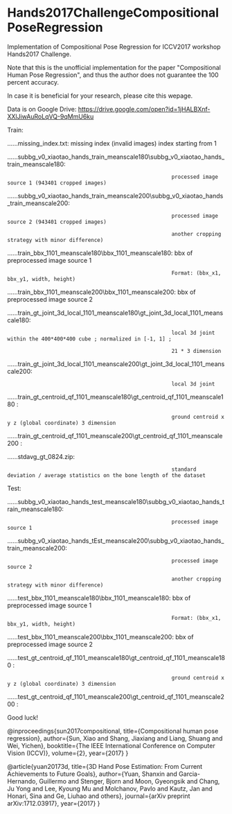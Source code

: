 # Hands2017ChallengeCompositionalPoseRegression
Implementation of Compositional Pose Regression for ICCV2017 workshop Hands2017 Challenge.

Note that this is the unofficial implementation for the paper "Compositional Human Pose Regression", and thus the author does not guarantee the 100 percent accuracy.

In case it is beneficial for your research, please cite this wepage.

Data is on Google Drive: https://drive.google.com/open?id=1jHALBXnf-XXlJiwAuRoLqVQ-9qMmU6ku 

Train:

......missing_index.txt: missing index (invalid images) index starting from 1

......subbg_v0_xiaotao_hands_train_meanscale180\subbg_v0_xiaotao_hands_train_meanscale180:

                                                         processed image source 1 (943401 cropped images)
                                                         
......subbg_v0_xiaotao_hands_train_meanscale200\subbg_v0_xiaotao_hands_train_meanscale200:

                                                         processed image source 2 (943401 cropped images)
                                                         
                                                         another cropping strategy with minor difference)
                                                         
......train_bbx_1101_meanscale180\bbx_1101_meanscale180: bbx of preprocessed image source 1 

                                                         Format: (bbx_x1, bbx_y1, width, height)
                                                         
......train_bbx_1101_meanscale200\bbx_1101_meanscale200: bbx of preprocessed image source 2 

......train_gt_joint_3d_local_1101_meanscale180\gt_joint_3d_local_1101_meanscale180:

                                                         local 3d joint within the 400*400*400 cube ; normalized in [-1, 1] ;
                                                         
                                                         21 * 3 dimension
                                                         
......train_gt_joint_3d_local_1101_meanscale200\gt_joint_3d_local_1101_meanscale200:
                                                         
                                                         local 3d joint 
                                                         
......train_gt_centroid_qf_1101_meanscale180\gt_centroid_qf_1101_meanscale180 :

                                                         ground centroid x y z (global coordinate) 3 dimension
                                                         
......train_gt_centroid_qf_1101_meanscale200\gt_centroid_qf_1101_meanscale200 :                                                         

......stdavg_gt_0824.zip:                                

                                                         standard deviation / average statistics on the bone length of the dataset


Test:

......subbg_v0_xiaotao_hands_test_meanscale180\subbg_v0_xiaotao_hands_train_meanscale180:

                                                         processed image source 1
                                                         
......subbg_v0_xiaotao_hands_tEst_meanscale200\subbg_v0_xiaotao_hands_train_meanscale200:

                                                         processed image source 2
                                                         
                                                         another cropping strategy with minor difference)
                                                         
......test_bbx_1101_meanscale180\bbx_1101_meanscale180: bbx of preprocessed image source 1 

                                                         Format: (bbx_x1, bbx_y1, width, height)
                                                         
......test_bbx_1101_meanscale200\bbx_1101_meanscale200: bbx of preprocessed image source 2 

......test_gt_centroid_qf_1101_meanscale180\gt_centroid_qf_1101_meanscale180 :

                                                         ground centroid x y z (global coordinate) 3 dimension
                                                         
......test_gt_centroid_qf_1101_meanscale200\gt_centroid_qf_1101_meanscale200 :                                                         

Good luck!

@inproceedings{sun2017compositional,
  title={Compositional human pose regression},
  author={Sun, Xiao and Shang, Jiaxiang and Liang, Shuang and Wei, Yichen},
  booktitle={The IEEE International Conference on Computer Vision (ICCV)},
  volume={2},
  year={2017}
}

@article{yuan20173d,
  title={3D Hand Pose Estimation: From Current Achievements to Future Goals},
  author={Yuan, Shanxin and Garcia-Hernando, Guillermo and Stenger, Bjorn and Moon, Gyeongsik and Chang, Ju Yong and Lee, Kyoung Mu and Molchanov, Pavlo and Kautz, Jan and Honari, Sina and Ge, Liuhao and others},
  journal={arXiv preprint arXiv:1712.03917},
  year={2017}
}
